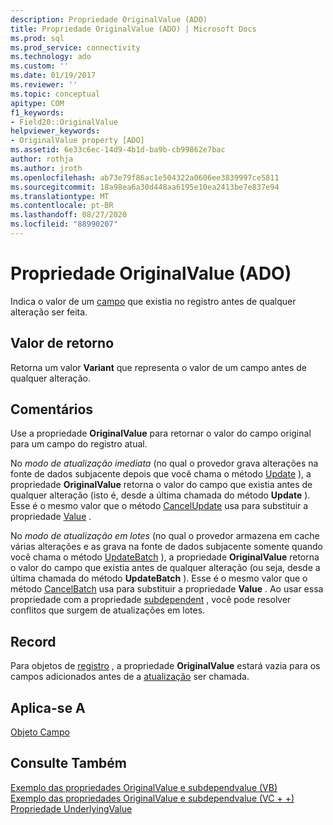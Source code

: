 ```yaml
---
description: Propriedade OriginalValue (ADO)
title: Propriedade OriginalValue (ADO) | Microsoft Docs
ms.prod: sql
ms.prod_service: connectivity
ms.technology: ado
ms.custom: ''
ms.date: 01/19/2017
ms.reviewer: ''
ms.topic: conceptual
apitype: COM
f1_keywords:
- Field20::OriginalValue
helpviewer_keywords:
- OriginalValue property [ADO]
ms.assetid: 6e33c6ec-14d9-4b1d-ba9b-cb99862e7bac
author: rothja
ms.author: jroth
ms.openlocfilehash: ab73e79f86ac1e504322a0606ee3839997ce5811
ms.sourcegitcommit: 18a98ea6a30d448aa6195e10ea2413be7e837e94
ms.translationtype: MT
ms.contentlocale: pt-BR
ms.lasthandoff: 08/27/2020
ms.locfileid: "88990207"
---
```

# <a name="originalvalue-property-ado"></a>Propriedade OriginalValue (ADO)
Indica o valor de um [campo](./field-object.md) que existia no registro antes de qualquer alteração ser feita.  
  
## <a name="return-value"></a>Valor de retorno  
 Retorna um valor **Variant** que representa o valor de um campo antes de qualquer alteração.  
  
## <a name="remarks"></a>Comentários  
 Use a propriedade **OriginalValue** para retornar o valor do campo original para um campo do registro atual.  
  
 No *modo de atualização imediata* (no qual o provedor grava alterações na fonte de dados subjacente depois que você chama o método [Update](./update-method.md) ), a propriedade **OriginalValue** retorna o valor do campo que existia antes de qualquer alteração (isto é, desde a última chamada do método **Update** ). Esse é o mesmo valor que o método [CancelUpdate](./cancelupdate-method-ado.md) usa para substituir a propriedade [Value](./value-property-ado.md) .  
  
 No *modo de atualização em lotes* (no qual o provedor armazena em cache várias alterações e as grava na fonte de dados subjacente somente quando você chama o método [UpdateBatch](./updatebatch-method.md) ), a propriedade **OriginalValue** retorna o valor do campo que existia antes de qualquer alteração (ou seja, desde a última chamada do método **UpdateBatch** ). Esse é o mesmo valor que o método [CancelBatch](./cancelbatch-method-ado.md) usa para substituir a propriedade **Value** . Ao usar essa propriedade com a propriedade [subdependent](./underlyingvalue-property.md) , você pode resolver conflitos que surgem de atualizações em lotes.  
  
## <a name="record"></a>Record  
 Para objetos de [registro](./record-object-ado.md) , a propriedade **OriginalValue** estará vazia para os campos adicionados antes de a [atualização](./update-method.md) ser chamada.  
  
## <a name="applies-to"></a>Aplica-se A  
 [Objeto Campo](./field-object.md)  
  
## <a name="see-also"></a>Consulte Também  
 [Exemplo das propriedades OriginalValue e subdependvalue (VB)](./originalvalue-and-underlyingvalue-properties-example-vb.md)   
 [Exemplo das propriedades OriginalValue e subdependvalue (VC + +)](./originalvalue-and-underlyingvalue-properties-example-vc.md)   
 [Propriedade UnderlyingValue](./underlyingvalue-property.md)